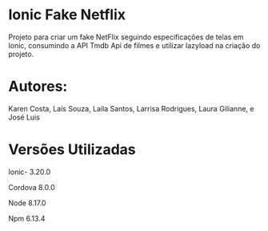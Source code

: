 # Ionic Fake Netflix 

Projeto para criar um fake NetFlix seguindo especificações de telas em Ionic, consumindo a API Tmdb Api de filmes e utilizar lazyload na criação do projeto.

# Autores: 

Karen Costa,
Laís Souza,
Laila Santos,
Larrisa Rodrigues,
Laura Gilianne, 
e José Luis



# Versões Utilizadas

Ionic- 3.20.0

Cordova 8.0.0

Node 8.17.0

Npm 6.13.4


